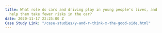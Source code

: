```yaml
---
title: What role do cars and driving play in young people's lives, and how can we
  help them take fewer risks in the car?
date: 2020-11-17 22:25:00 Z
Case Study Link: "/case-studies/y-and-r-think-x-the-good-side.html"
---
```



